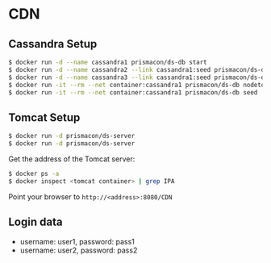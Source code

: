 # CDN

## Cassandra Setup

```bash
$ docker run -d --name cassandra1 prismacon/ds-db start
$ docker run -d --name cassandra2 --link cassandra1:seed prismacon/ds-db start seed
$ docker run -d --name cassandra3 --link cassandra1:seed prismacon/ds-db start seed
$ docker run -it --rm --net container:cassandra1 prismacon/ds-db nodetool status
$ docker run -it --rm --net container:cassandra1 prismacon/ds-db seed
```

## Tomcat Setup

```bash
$ docker run -d prismacon/ds-server
$ docker run -d prismacon/ds-server
```
Get the address of the Tomcat server:

```bash
$ docker ps -a
$ docker inspect <tomcat container> | grep IPA
```

Point your browser to `http://<address>:8080/CDN`


## Login data

* username: user1, password: pass1
* username: user2, password: pass2

